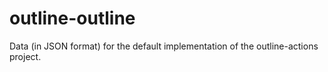 # outline-outline
Data (in JSON format) for the default implementation of the outline-actions project.
